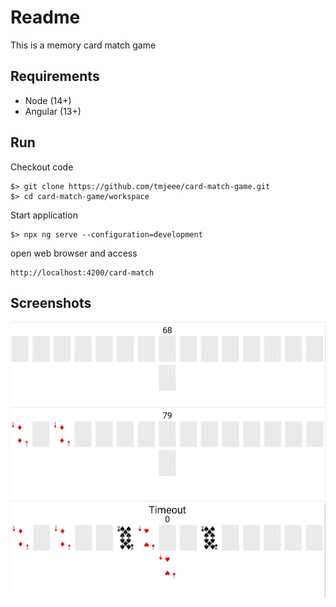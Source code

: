 # Readme

This is a memory card match game

## Requirements
* Node (14+)
* Angular (13+)

## Run
Checkout code
```angular2html
$> git clone https://github.com/tmjeee/card-match-game.git
$> cd card-match-game/workspace
```

Start application
```angular2html
$> npx ng serve --configuration=development
```
open web browser and access
```angular2html
http://localhost:4200/card-match
```

## Screenshots
![screenshot-1](./screenshot-1.png)
![screenshot-2](./screenshot-2.png)
![screenshot-3](./screenshot-3.png)
